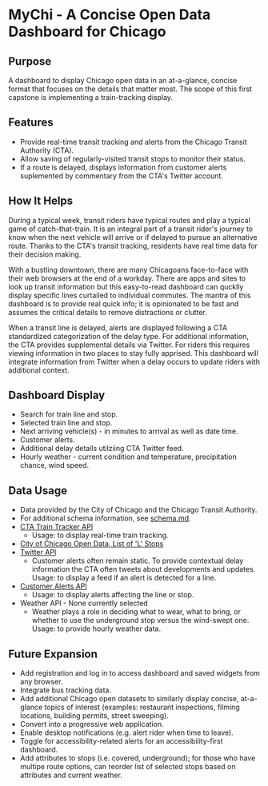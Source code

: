 # MyChi - A Concise Open Data Dashboard for Chicago

## Purpose
A dashboard to display Chicago open data in an at-a-glance, concise format that focuses on the details that matter most. The scope of this first capstone is implementing a train-tracking display. 

## Features
- Provide real-time transit tracking and alerts from the Chicago Transit Authority (CTA).
- Allow saving of regularly-visited transit stops to monitor their status. 
- If a route is delayed, displays information from customer alerts suplemented by commentary from the CTA's Twitter account.

## How It Helps
During a typical week, transit riders have typical routes and play a typical game of catch-that-train. It is an integral part of a transit rider's journey to know when the next vehicle will arrive or if delayed to pursue an alternative route. Thanks to the CTA's transit tracking, residents have real time data for their decision making. 

With a bustling downtown, there are many Chicagoans face-to-face with their web browsers at the end of a workday. There are apps and sites to look up transit information but this easy-to-read dashboard can qucklly display specific lines curtailed to individual commutes. The mantra of this dashboard is to provide real quick info; it is opinionated to be fast and assumes the critical details to remove distractions or clutter. 

When a transit line is delayed, alerts are displayed following a CTA standardized categorization of the delay type. For additional information, the CTA provides supplemental details via Twitter. For riders this requires viewing information in two places to stay fully apprised. This dashboard will integrate information from Twitter when a delay occurs to update riders with additional context. 

## Dashboard Display
- Search for train line and stop.
- Selected train line and stop. 
- Next arriving vehicle(s) - in minutes to arrival as well as date time.
- Customer alerts.
- Additional delay details utilziing CTA Twitter feed.
- Hourly weather - current condition and temperature, precipitation chance, wind speed.

## Data Usage
- Data provided by the City of Chicago and the Chicago Transit Authority.
- For additional schema information, see [schema.md](/schema/schema.md).
- [CTA Train Tracker API](https://www.transitchicago.com/developers/traintracker/)
    - Usage: to display real-time train tracking. 
- [City of Chicago Open Data, List of 'L' Stops](https://dev.socrata.com/foundry/data.cityofchicago.org/8pix-ypme)
- [Twitter API](https://developer.twitter.com/en/docs/twitter-api)
    - Customer alerts often remain static. To provide contextual delay information the CTA often tweets about developments and updates. Usage: to display a feed if an alert is detected for a line.
- [Customer Alerts API](https://www.transitchicago.com/developers/alerts/)
    - Usage: to display alerts affecting the line or stop.
- Weather API - None currently selected
    - Weather plays a role in deciding what to wear, what to bring, or whether to use the underground stop versus the wind-swept one. Usage: to provide hourly weather data.
    
## Future Expansion
- Add registration and log in to access dashboard and saved widgets from any browser.
- Integrate bus tracking data.
- Add additional Chicago open datasets to similarly display concise, at-a-glance topics of interest (examples: restaurant inspections, filming locations, building permits, street sweeping).
- Convert into a progressive web application.
- Enable desktop notifications (e.g. alert rider when time to leave).
- Toggle for accessibility-related alerts for an accessibility-first dashboard. 
- Add attributes to stops (i.e. covered, underground); for those who have multipe route options, can reorder list of selected stops based on attributes and current weather. 
